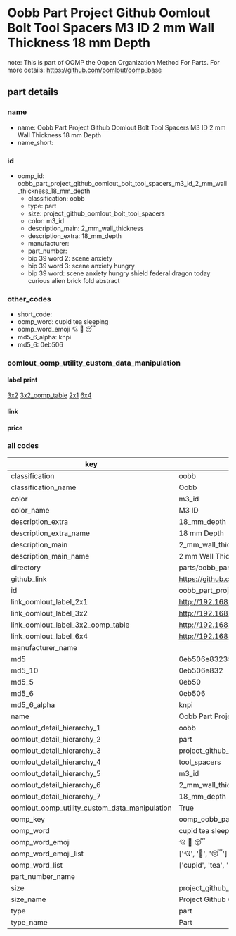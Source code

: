 # Oobb Part Project Github Oomlout Bolt Tool Spacers M3 ID 2 mm Wall Thickness 18 mm Depth  

note: This is part of OOMP the Oopen Organization Method For Parts. For more details: https://github.com/oomlout/oomp_base

##  part details
  







### name
* name: Oobb Part Project Github Oomlout Bolt Tool Spacers M3 ID 2 mm Wall Thickness 18 mm Depth
* name_short: 
### id
* oomp_id: oobb_part_project_github_oomlout_bolt_tool_spacers_m3_id_2_mm_wall_thickness_18_mm_depth
  * classification: oobb
  * type: part
  * size: project_github_oomlout_bolt_tool_spacers
  * color: m3_id
  * description_main: 2_mm_wall_thickness
  * description_extra: 18_mm_depth
  * manufacturer: 
  * part_number: 
  * bip 39 word 2: scene anxiety
  * bip 39 word 3: scene anxiety hungry
  * bip 39 word: scene anxiety hungry shield federal dragon today curious alien brick fold abstract

### other_codes
* short_code: 
* oomp_word: cupid tea sleeping
* oomp_word_emoji :cupid: :tea: :sleeping:
* md5_6_alpha: knpi
* md5_6: 0eb506






### oomlout_oomp_utility_custom_data_manipulation
#### label print
[3x2](http://192.168.1.245:1112/?label=oomp%20knpi)
[3x2_oomp_table](http://192.168.1.108:1112/?label=oomp%20knpi)
[2x1](http://192.168.1.242:1112/?label=oomp%20knpi)
[6x4](http://192.168.1.55:1112/?label=oomp%20knpi)    

#### link

                              

#### price







### all codes 
| key | value |  
| --- | --- |  
| classification | oobb |  
| classification_name | Oobb |  
| color | m3_id |  
| color_name | M3 ID |  
| description_extra | 18_mm_depth |  
| description_extra_name | 18 mm Depth |  
| description_main | 2_mm_wall_thickness |  
| description_main_name | 2 mm Wall Thickness |  
| directory | parts/oobb_part_project_github_oomlout_bolt_tool_spacers_m3_id_2_mm_wall_thickness_18_mm_depth |  
| github_link | https://github.com/oomlout/oomlout_oomp_part_src/tree/main/parts/oobb_part_project_github_oomlout_bolt_tool_spacers_m3_id_2_mm_wall_thickness_18_mm_depth |  
| id | oobb_part_project_github_oomlout_bolt_tool_spacers_m3_id_2_mm_wall_thickness_18_mm_depth |  
| link_oomlout_label_2x1 | http://192.168.1.242:1112/?label=oomp%20knpi |  
| link_oomlout_label_3x2 | http://192.168.1.245:1112/?label=oomp%20knpi |  
| link_oomlout_label_3x2_oomp_table | http://192.168.1.108:1112/?label=oomp%20knpi |  
| link_oomlout_label_6x4 | http://192.168.1.55:1112/?label=oomp%20knpi |  
| manufacturer_name |  |  
| md5 | 0eb506e83235fc69082a3c5ade828604 |  
| md5_10 | 0eb506e832 |  
| md5_5 | 0eb50 |  
| md5_6 | 0eb506 |  
| md5_6_alpha | knpi |  
| name | Oobb Part Project Github Oomlout Bolt Tool Spacers M3 ID 2 mm Wall Thickness 18 mm Depth |  
| oomlout_detail_hierarchy_1 | oobb |  
| oomlout_detail_hierarchy_2 | part |  
| oomlout_detail_hierarchy_3 | project_github_bolt |  
| oomlout_detail_hierarchy_4 | tool_spacers |  
| oomlout_detail_hierarchy_5 | m3_id |  
| oomlout_detail_hierarchy_6 | 2_mm_wall_thickness |  
| oomlout_detail_hierarchy_7 | 18_mm_depth |  
| oomlout_oomp_utility_custom_data_manipulation | True |  
| oomp_key | oomp_oobb_part_project_github_oomlout_bolt_tool_spacers_m3_id_2_mm_wall_thickness_18_mm_depth |  
| oomp_word | cupid tea sleeping |  
| oomp_word_emoji | :cupid: :tea: :sleeping: |  
| oomp_word_emoji_list | [':cupid:', ':tea:', ':sleeping:'] |  
| oomp_word_list | ['cupid', 'tea', 'sleeping'] |  
| part_number_name |  |  
| size | project_github_oomlout_bolt_tool_spacers |  
| size_name | Project Github Oomlout Bolt Tool Spacers |  
| type | part |  
| type_name | Part |  
